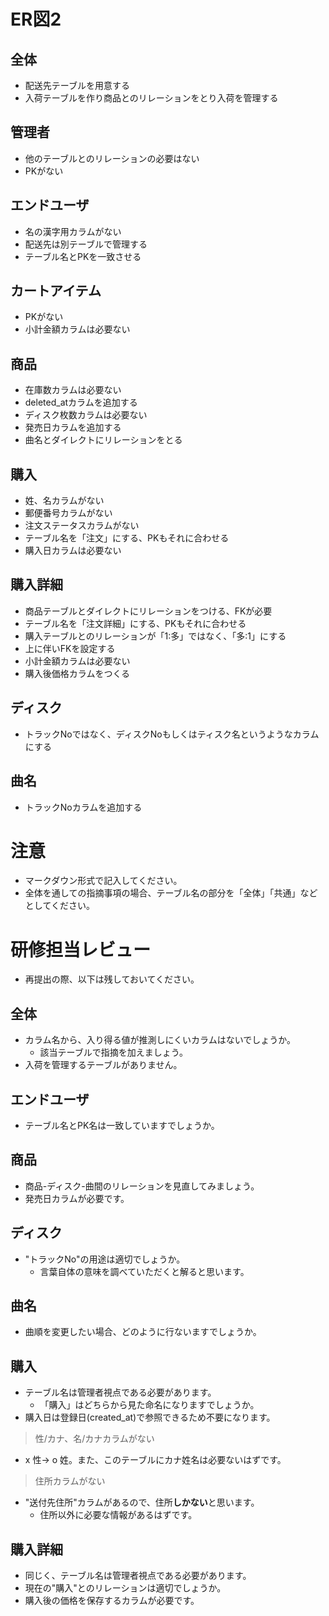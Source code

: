 # ER図2
## 全体
- 配送先テーブルを用意する
- 入荷テーブルを作り商品とのリレーションをとり入荷を管理する

## 管理者
- 他のテーブルとのリレーションの必要はない
- PKがない

## エンドユーザ
- 名の漢字用カラムがない
- 配送先は別テーブルで管理する
- テーブル名とPKを一致させる

## カートアイテム
- PKがない
- 小計金額カラムは必要ない

## 商品
- 在庫数カラムは必要ない
- deleted_atカラムを追加する
- ディスク枚数カラムは必要ない
- 発売日カラムを追加する
- 曲名とダイレクトにリレーションをとる

 ## 購入
 - 姓、名カラムがない
 - 郵便番号カラムがない
 - 注文ステータスカラムがない
 - テーブル名を「注文」にする、PKもそれに合わせる
 - 購入日カラムは必要ない

 ## 購入詳細
 - 商品テーブルとダイレクトにリレーションをつける、FKが必要
 - テーブル名を「注文詳細」にする、PKもそれに合わせる
 - 購入テーブルとのリレーションが「1:多」ではなく、「多:1」にする
 - 上に伴いFKを設定する
 - 小計金額カラムは必要ない
 - 購入後価格カラムをつくる

 ## ディスク
 - トラックNoではなく、ディスクNoもしくはティスク名というようなカラムにする

 ## 曲名
 - トラックNoカラムを追加する

# 注意
* マークダウン形式で記入してください。
* 全体を通しての指摘事項の場合、テーブル名の部分を「全体」「共通」などとしてください。



# 研修担当レビュー
- 再提出の際、以下は残しておいてください。

## 全体
- カラム名から、入り得る値が推測しにくいカラムはないでしょうか。
  - 該当テーブルで指摘を加えましょう。
- 入荷を管理するテーブルがありません。

## エンドユーザ
- テーブル名とPK名は一致していますでしょうか。

## 商品
- 商品-ディスク-曲間のリレーションを見直してみましょう。
- 発売日カラムが必要です。

## ディスク
- "トラックNo"の用途は適切でしょうか。
  - 言葉自体の意味を調べていただくと解ると思います。
  
## 曲名
- 曲順を変更したい場合、どのように行ないますでしょうか。

## 購入
- テーブル名は管理者視点である必要があります。
  - 「購入」はどちらから見た命名になりますでしょうか。
- 購入日は登録日(created_at)で参照できるため不要になります。
> 性/カナ、名/カナカラムがない
- x 性→ o 姓。また、このテーブルにカナ姓名は必要ないはずです。
> 住所カラムがない
- "送付先住所"カラムがあるので、住所**しかない**と思います。
  - 住所以外に必要な情報があるはずです。

## 購入詳細
- 同じく、テーブル名は管理者視点である必要があります。
- 現在の"購入"とのリレーションは適切でしょうか。
- 購入後の価格を保存するカラムが必要です。
